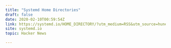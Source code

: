 ```yaml
---
title: "Systemd Home Directories"
draft: false
date: 2020-02-10T00:59:54Z
link: https://systemd.io/HOME_DIRECTORY/?utm_medium=RSS&utm_source=hune
site: systemd.io
topic: Hacker News  

---
```

